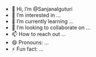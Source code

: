 - 👋 Hi, I’m @SanjanaIguturi
- 👀 I’m interested in ...
- 🌱 I’m currently learning ...
- 💞️ I’m looking to collaborate on ...
- 📫 How to reach out ...
- 😄 Pronouns: ...
- ⚡ Fun fact: ...

<!---
SanjanaIguturi/SanjanaIguturi is a ✨ special ✨ repository because its `README.md` (this file) appears on your GitHub profile.
You can click the Preview link to take a look at your changes.
--->
